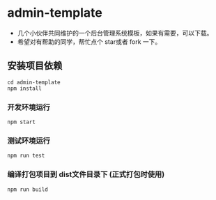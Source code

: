 # admin-template
- 几个小伙伴共同维护的一个后台管理系统模板，如果有需要，可以下载。
- 希望对有帮助的同学，帮忙点个 star或者 fork 一下。

## 安装项目依赖
```
cd admin-template
npm install
```

### 开发环境运行
```
npm start
```

### 测试环境运行
```
npm run test
```

### 编译打包项目到 dist文件目录下 (正式打包时使用)
```
npm run build
```
